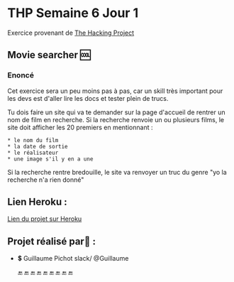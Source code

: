 
# THP Semaine 6 Jour 1

Exercice provenant de [The Hacking Project](https://www.thehackingproject.org/)
                         
## Movie searcher :cool:

### Enoncé

Cet exercice sera un peu moins pas à pas, car un skill très important pour les devs est d'aller lire les docs et tester plein de trucs.

Tu dois faire un site qui va te demander sur la page d'accueil de rentrer un nom de film en recherche. Si la recherche renvoie un ou plusieurs films, le site doit afficher les 20 premiers en mentionnant :

    * le nom du film
    * la date de sortie
    * le réalisateur
    * une image s'il y en a une

Si la recherche rentre bredouille, le site va renvoyer un truc du genre "yo la recherche n'a rien donné"


## Lien Heroku :
[Lien du projet sur Heroku](https://movies-searcher-thp.herokuapp.com/)

## Projet réalisé par:tea: :

* :heavy_dollar_sign: Guillaume Pichot   slack/  @Guillaume


     :end: :end: :end: :end: :end: :end: :end: :end: :end:

